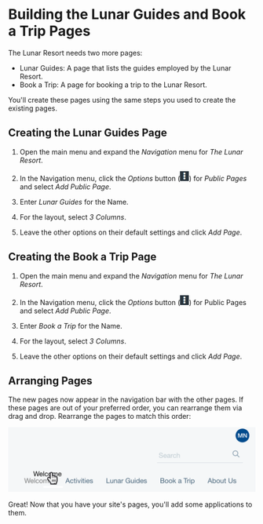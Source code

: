 # Building the Lunar Guides and Book a Trip Pages

The Lunar Resort needs two more pages: 

-   Lunar Guides: A page that lists the guides employed by the Lunar Resort.
-   Book a Trip: A page for booking a trip to the Lunar Resort.

You'll create these pages using the same steps you used to create the existing 
pages. 
<!-- 
Double-check the page layouts for these pages to make sure they're as intended, 
and not just copied over from the earlier instructions.
-->

## Creating the Lunar Guides Page

1.  Open the main menu and expand the *Navigation* menu for *The Lunar Resort*. 

2.  In the Navigation menu, click the *Options* button 
    (![Options](../../../images/icon-options.png)) for *Public Pages* and select 
    *Add Public Page*. 


3.  Enter *Lunar Guides* for the Name.

4.  For the layout, select *3 Columns*. 

5.  Leave the other options on their default settings and click *Add Page*. 

## Creating the Book a Trip Page

1.  Open the main menu and expand the *Navigation* menu for *The Lunar Resort*. 

2.  In the Navigation menu, click the *Options* button 
    (![Options](../../../images/icon-options.png)) for Public Pages and select 
    *Add Public Page*. 

3.  Enter *Book a Trip* for the Name.

4.  For the layout, select *3 Columns*. 

5.  Leave the other options on their default settings and click *Add Page*. 

## Arranging Pages

The new pages now appear in the navigation bar with the other pages. If these
pages are out of your preferred order, you can rearrange them via drag and drop.
Rearrange the pages to match this order: 

![Figure x: Reorder the pages in the navigation bar.](../../../images/001-final-menu.png)

Great! Now that you have your site's pages, you'll add some applications to 
them. 
